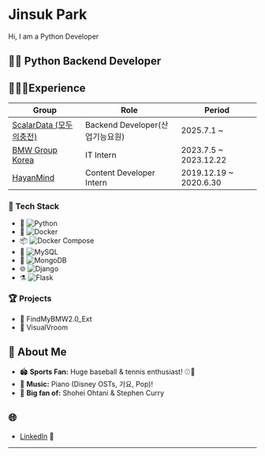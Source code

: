 # Jinsuk Park

Hi, I am a Python Developer



## 🧑‍💻 Python Backend Developer

## 👨🏻‍💻Experience
| Group              |       Role                      | Period                        |
|- |- |-  |
|   [ScalarData (모두의충전)](https://evmodu.kr/)    | Backend Developer(산업기능요원)                       | 2025.7.1   ~        |
|   [BMW Group Korea](https://www.bmw.co.kr/ko/index.html)    | IT Intern                       | 2023.7.5   ~   2023.12.22     |
|   [HayanMind](https://www.hayanmind.com/)          | Content Developer Intern        | 2019.12.19 ~   2020.6.30      |

### 🚀 Tech Stack
- 🐍 ![Python](https://img.shields.io/badge/-Python-3776AB?logo=python&logoColor=white)
- 🐳 ![Docker](https://img.shields.io/badge/-Docker-2496ED?logo=docker&logoColor=white)
- 📦 ![Docker Compose](https://img.shields.io/badge/-Docker%20Compose-2496ED?logo=docker&logoColor=white)
- 🐬 ![MySQL](https://img.shields.io/badge/-MySQL-4479A1?logo=mysql&logoColor=white)
- 🍃 ![MongoDB](https://img.shields.io/badge/-MongoDB-47A248?logo=mongodb&logoColor=white)
- 🌐 ![Django](https://img.shields.io/badge/-Django-092E20?logo=django&logoColor=white)
- ⚗️ ![Flask](https://img.shields.io/badge/-Flask-000000?logo=flask&logoColor=white)

### 🏆 Projects
- 🚗 FindMyBMW2.0_Ext
- 🚙 VisualVroom

## 🔎 About Me

- 🏟️ **Sports Fan:** Huge baseball & tennis enthusiast! ⚾🎾
- 🎹 **Music:** Piano (Disney OSTs, 가요, Pop)!
- 🏀 **Big fan of:** Shohei Ohtani & Stephen Curry

## 🌐 
- [LinkedIn](https://www.linkedin.com/in/jinsuk-park/) 📎

---
<!--
**jjpark51/jjpark51** is a ✨ _special_ ✨ repository because its `README.md` (this file) appears on your GitHub profile.

Here are some ideas to get you started:

- 🔭 I’m currently working on ...
- 🌱 I’m currently learning ...
- 👯 I’m looking to collaborate on ...
- 🤔 I’m looking for help with ...
- 💬 Ask me about ...
- 📫 How to reach me: ...
- 😄 Pronouns: ...
- ⚡ Fun fact: ...
-->
